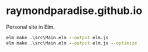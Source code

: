 # raymondparadise.github.io
Personal site in Elm.

```cmd
elm make .\src\Main.elm --output elm.js
elm make .\src\Main.elm --output elm.js --optimize
```